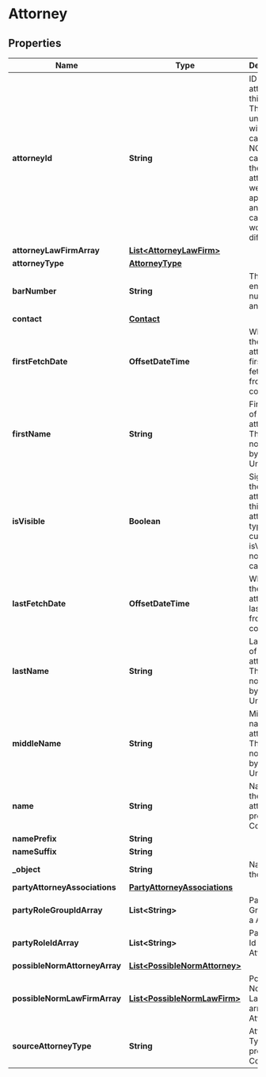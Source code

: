 

# Attorney


## Properties

| Name | Type | Description | Notes |
|------------ | ------------- | ------------- | -------------|
|**attorneyId** | **String** | ID for the attorney in this case. This ID is unique within a case and NOT across cases. If the same attorney were to appear in another case this ID would be different. |  |
|**attorneyLawFirmArray** | [**List&lt;AttorneyLawFirm&gt;**](AttorneyLawFirm.md) |  |  |
|**attorneyType** | [**AttorneyType**](AttorneyType.md) |  |  |
|**barNumber** | **String** | The bar enrollment number of an attorney. |  |
|**contact** | [**Contact**](Contact.md) |  |  |
|**firstFetchDate** | **OffsetDateTime** | When was the attorney first fetched from the court site. |  |
|**firstName** | **String** | First name of the attorney. This is normalized by UniCourt. |  |
|**isVisible** | **Boolean** | Signifies if the attorney as this attorney type is currently isVisible or not for the case. |  |
|**lastFetchDate** | **OffsetDateTime** | When was the attorney last fetched from the court site. |  |
|**lastName** | **String** | Last name of the attorney. This is normalized by UniCourt. |  |
|**middleName** | **String** | Middle name of the attorney. This is normalized by UniCourt. |  |
|**name** | **String** | Name of the attorney as provided by Court. |  |
|**namePrefix** | **String** |  |  |
|**nameSuffix** | **String** |  |  |
|**_object** | **String** | Name of the object |  |
|**partyAttorneyAssociations** | [**PartyAttorneyAssociations**](PartyAttorneyAssociations.md) |  |  |
|**partyRoleGroupIdArray** | **List&lt;String&gt;** | Party Role Group Id for a Attorney. |  |
|**partyRoleIdArray** | **List&lt;String&gt;** | Party Role Id for a Attorney. |  |
|**possibleNormAttorneyArray** | [**List&lt;PossibleNormAttorney&gt;**](PossibleNormAttorney.md) |  |  |
|**possibleNormLawFirmArray** | [**List&lt;PossibleNormLawFirm&gt;**](PossibleNormLawFirm.md) | Possible Norm Lawfirm array for a Attorney. |  |
|**sourceAttorneyType** | **String** | Attorney Type as provided by Court. |  |



